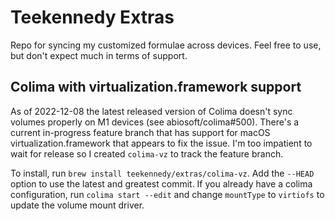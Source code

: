 # Teekennedy Extras

Repo for syncing my customized formulae across devices. Feel free to use, but don't expect much in terms of support.

## Colima with virtualization.framework support

As of 2022-12-08 the latest released version of Colima doesn't sync volumes properly on M1 devices
(see abiosoft/colima#500). There's a current in-progress feature branch that has support for macOS
virtualization.framework that appears to fix the issue. I'm too impatient to wait for release so I
created `colima-vz` to track the feature branch.

To install, run `brew install teekennedy/extras/colima-vz`. Add the `--HEAD` option to use the
latest and greatest commit. If you already have a colima configuration, run `colima start --edit`
and change `mountType` to `virtiofs` to update the volume mount driver.
